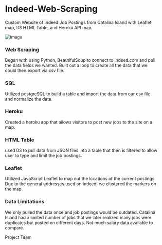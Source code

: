 # Indeed-Web-Scraping
Custom Website of Indeed Job Postings from Catalina Island with Leaflet map, D3 HTML Table, and Heroku API map. 


![image](https://user-images.githubusercontent.com/87084344/152458477-bc865153-d34a-4d0f-9771-e3e62677ac75.png)

### Web Scraping
Began with using Python, BeautifulSoup to connect to indeed.com and pull the data fields we wanted. Built out a loop to create all the data that we could then export via csv file. 

### SQL
Utilized postgreSQL to build a table and import the data from our csv file and normalize the data. 

### Heroku
Created a heroku app that allows visitors to post new jobs to the site on a map.

### HTML Table
used D3 to pull data from JSON files into a table that then is filtered to allow user to type and limit the job postings. 

### Leaflet
Utilized JavaScript Leaflet to map out the locations of the current postings. Due to the general addresses used on indeed, we clustered the markers on the map. 

### Data Limitations
We only pulled the data once and job postings would be outdated. 
Catalina Island had a limited number of jobs that we later realized many jobs were duplicates but posted on different days.
Not much salary data available to compare. 

Project Team
